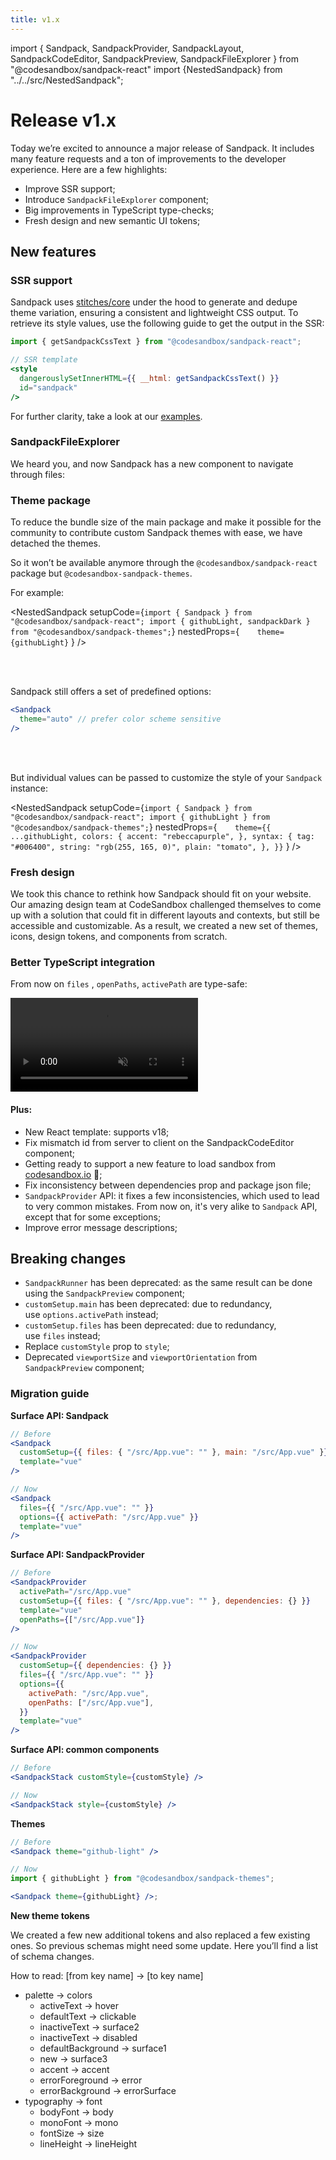 ```yaml
---
title: v1.x
---
```


import { Sandpack, SandpackProvider, SandpackLayout, SandpackCodeEditor, SandpackPreview, SandpackFileExplorer } from "@codesandbox/sandpack-react"
import {NestedSandpack} from "../../src/NestedSandpack";

# Release v1.x

Today we’re excited to announce a major release of Sandpack. It includes many feature requests and a ton of improvements to the developer experience. Here are a few highlights: 

- Improve SSR support;
- Introduce `SandpackFileExplorer` component;
- Big improvements in TypeScript type-checks;
- Fresh design and new semantic UI tokens;

## New features

### SSR support

Sandpack uses [stitches/core](https://stitches.dev/) under the hood to generate and dedupe theme variation, ensuring a consistent and lightweight CSS output. To retrieve its style values, use the following guide to get the output in the SSR:

```jsx
import { getSandpackCssText } from "@codesandbox/sandpack-react";

// SSR template
<style
  dangerouslySetInnerHTML={{ __html: getSandpackCssText() }}
  id="sandpack"
/>
```

For further clarity, take a look at our [examples](https://github.com/codesandbox/sandpack/tree/main/examples).

### SandpackFileExplorer

We heard you, and now Sandpack has a new component to navigate through files:


<SandpackProvider template="react">
    <SandpackLayout>
        <SandpackFileExplorer />
        <SandpackCodeEditor closableTabs  />
        <SandpackPreview />
    </SandpackLayout>
</SandpackProvider>


### Theme package

To reduce the bundle size of the main package and make it possible for the community to contribute custom Sandpack themes with ease, we have detached the themes. 

So it won’t be available anymore through the `@codesandbox/sandpack-react` package but `@codesandbox-sandpack-themes`.

For example:

<!-- prettier-ignore -->
<NestedSandpack
  setupCode={`import { Sandpack } from "@codesandbox/sandpack-react";
import { githubLight, sandpackDark } from "@codesandbox/sandpack-themes";`}
  nestedProps={`    theme={githubLight}`  }
  />

<br/>
<br/>


Sandpack still offers a set of predefined options: 

```jsx
<Sandpack
  theme="auto" // prefer color scheme sensitive
/>
```

<br/>
<br/>

But individual values can be passed to customize the style of your `Sandpack` instance:


<!-- prettier-ignore -->
<NestedSandpack
  setupCode={`import { Sandpack } from "@codesandbox/sandpack-react";
import { githubLight } from "@codesandbox/sandpack-themes";`}
  nestedProps={`    theme={{
        ...githubLight,
        colors: {
          accent: "rebeccapurple",
        },
        syntax: {
          tag: "#006400",
          string: "rgb(255, 165, 0)",
          plain: "tomato",
        },
      }}`  }
  />


### Fresh design

We took this chance to rethink how Sandpack should fit on your website. Our amazing design team at CodeSandbox challenged themselves to come up with a solution that could fit in different layouts and contexts, but still be accessible and customizable. As a result, we created a new set of themes, icons, design tokens, and components from scratch.

<Sandpack />


### Better TypeScript integration

From now on `files` , `openPaths`, `activePath` are type-safe:

<video autoPlay muted playsinline>
  <source src="/img/v1-ts.mp4" type="video/mp4" />
</video>

#### Plus:
- New React template: supports v18;
- Fix mismatch id from server to client on the SandpackCodeEditor component;
- Getting ready to support a new feature to load sandbox from [codesandbox.io](http://codesandbox.io) 👀;
- Fix inconsistency between dependencies prop and package json file;
- `SandpackProvider` API: it fixes a few inconsistencies, which used to lead to very common mistakes. From now on, it's very alike to `Sandpack` API, except that for some exceptions;
- Improve error message descriptions;

## Breaking changes

- `SandpackRunner` has been deprecated: as the same result can be done using the `SandpackPreview` component;
- `customSetup.main` has been deprecated: due to redundancy, use `options.activePath` instead;
- `customSetup.files` has been deprecated: due to redundancy, use `files` instead;
- Replace `customStyle` prop to `style`;
- Deprecated `viewportSize` and `viewportOrientation` from `SandpackPreview` component;

### **Migration guide**

**Surface API: Sandpack**

```jsx
// Before
<Sandpack 
  customSetup={{ files: { "/src/App.vue": "" }, main: "/src/App.vue" }} 
  template="vue" 
/>
```
```jsx
// Now
<Sandpack
  files={{ "/src/App.vue": "" }}
  options={{ activePath: "/src/App.vue" }}
  template="vue"
/>
```

**Surface API: SandpackProvider**

```jsx
// Before
<SandpackProvider
  activePath="/src/App.vue"
  customSetup={{ files: { "/src/App.vue": "" }, dependencies: {} }}
  template="vue"
  openPaths={["/src/App.vue"]}
/>
```
```jsx
// Now
<SandpackProvider
  customSetup={{ dependencies: {} }}
  files={{ "/src/App.vue": "" }}
  options={{
    activePath: "/src/App.vue",
    openPaths: ["/src/App.vue"],
  }}
  template="vue"
/>
```

**Surface API: common components**

```jsx
// Before
<SandpackStack customStyle={customStyle} />
```
```jsx
// Now
<SandpackStack style={customStyle} />
```

**Themes**

```jsx
// Before
<Sandpack theme="github-light" />
```
```jsx
// Now
import { githubLight } from "@codesandbox/sandpack-themes";

<Sandpack theme={githubLight} />;
```


**New theme tokens**

We created a few new additional tokens and also replaced a few existing ones. So previous schemas might need some update. Here you’ll find a list of schema changes. 

How to read: [from key name] → [to key name]

- palette → colors
    - activeText → hover
    - defaultText → clickable
    - inactiveText → surface2
    - inactiveText → disabled
    - defaultBackground → surface1
    - new → surface3
    - accent → accent
    - errorForeground → error
    - errorBackground → errorSurface
- typography → font
    - bodyFont → body
    - monoFont → mono
    - fontSize → size
    - lineHeight → lineHeight